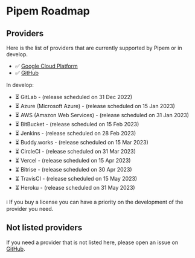 # Pipem Roadmap

## Providers

Here is the list of providers that are currently supported by Pipem or in develop.

- ✅ [Google Cloud Platform](https://github.com/pipem-io/provider-google)
- ✅ [GitHub](https://github.com/pipem-io/provider-github)

In develop:

- ⏳ GitLab - (release scheduled on 31 Dec 2022)
- ⏳ Azure (Microsoft Azure) - (release scheduled on 15 Jan 2023)
- ⏳ AWS (Amazon Web Services) - (release scheduled on 31 Jan 2023)
- ⏳ BitBucket - (release scheduled on 15 Feb 2023)
- ⏳ Jenkins - (release scheduled on 28 Feb 2023)
- ⏳ Buddy.works - (release scheduled on 15 Mar 2023)
- ⏳ CircleCI - (release scheduled on 31 Mar 2023)
- ⏳ Vercel - (release scheduled on 15 Apr 2023)
- ⏳ Bitrise - (release scheduled on 30 Apr 2023)
- ⏳ TravisCI - (release scheduled on 15 May 2023)
- ⏳ Heroku - (release scheduled on 31 May 2023)

ℹ️ If you buy a license you can have a priority on the development of the provider you need.

## Not listed providers

If you need a provider that is not listed here, please open an issue on [GitHub](https://github.com/pipem-io/roadmap/issues/new/choose).
